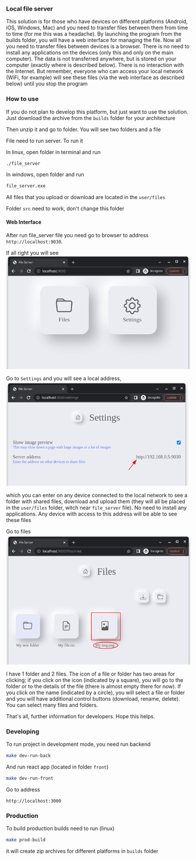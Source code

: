### Local file server

This solution is for those who have devices on different platforms (Android, iOS, Windows, Mac) and 
you need to transfer files between them from time to time (for me this was a headache). 
By launching the program from the builds folder, you will have a web interface for managing the file. 
Now all you need to transfer files between devices is a browser. 
There is no need to install any applications on the devices (only this and only on the main computer). 
The data is not transferred anywhere, but is stored on your computer (exactly where is described below). 
There is no interaction with the Internet. 
But remember, everyone who can access your local network (WiFi, for example) will see these files 
(via the web interface as described below) until you stop the program

### How to use
If you do not plan to develop this platform, but just want to use the solution. Just download the archive from the `builds` folder for your architecture

Then unzip it and go to folder.
You will see two folders and a file

File need to run server. To run it

In linux, open folder in terminal and run
```bash
./file_server
```

In windows, open folder and run
```bash
file_server.exe
```

All files that you upload or download are located in the `user/files`

Folder `src` need to work, don't change this folder

#### Web Interface
After run file_server file you need go to browser to address `http://localhost:9030`. 

If all right you will see
![Alt text](instruction/menu.png?raw=true "Main menu")

Go to `Settings` and you will see a local address,
![Alt text](instruction/settings.png?raw=true "Settings")

which you can enter on any device 
connected to the local network to see a folder with shared files, download and upload them (they will all be placed in the `user/files` folder, witch near `file_server` file). 
No need to install any applications. Any device with access to this address will be able 
to see these files

Go to files
![Alt text](instruction/file_item.png?raw=true "File item")

I have 1 folder and 2 files. The icon of a file or folder has two areas for clicking; if you click on the icon 
(indicated by a square), you will go to the folder or to the details of the file 
(there is almost empty there for now). If you click on the name (indicated by a circle), 
you will select a file or folder and you will have additional control buttons
(download, rename, delete). You can select many files and folders.

That's all, further information for developers. Hope this helps.

### Developing
To run project in development mode, you need run backend
```bash
make dev-run-back
```

And run react app (located in folder `front`)
```bash
make dev-run-front
```

Go to address
```
http://localhost:3000
```

### Production
To build production builds need to run (linux)
```bash
make prod-build
```

it will create zip archives for different platforms in `builds` folder